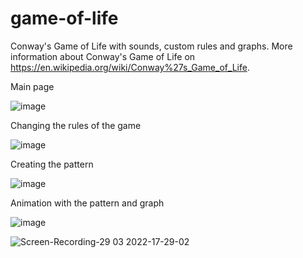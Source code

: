 # game-of-life
Conway's Game of Life with sounds, custom rules and graphs. More information about Conway's Game of Life on https://en.wikipedia.org/wiki/Conway%27s_Game_of_Life.

Main page

![image](https://user-images.githubusercontent.com/34790158/160634174-30bb12f3-e25b-4f89-9d56-5a9dbc296142.png)

Changing the rules of the game

![image](https://user-images.githubusercontent.com/34790158/160634224-724ec1bb-8f7c-46f7-83a0-561055f66927.png)

Creating the pattern

![image](https://user-images.githubusercontent.com/34790158/160634293-bd30e6bf-8deb-47e7-a972-45f8f757e0bf.png)

Animation with the pattern and graph

![image](https://user-images.githubusercontent.com/34790158/160634416-67058e21-2f3c-43ac-a564-44cec328ee35.png)

![Screen-Recording-_29 03 2022-17-29-02_](https://user-images.githubusercontent.com/34790158/160641280-1b914641-a9b3-4540-9f6f-1cb3c5511152.gif)
